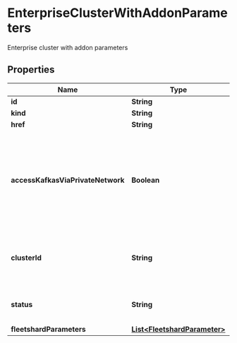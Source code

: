 

# EnterpriseClusterWithAddonParameters

Enterprise cluster with addon parameters

## Properties

Name | Type | Description | Notes
------------ | ------------- | ------------- | -------------
**id** | **String** |  | 
**kind** | **String** |  | 
**href** | **String** |  | 
**accessKafkasViaPrivateNetwork** | **Boolean** | Indicates whether Kafkas created on this data plane cluster have to be accessed via private network | 
**clusterId** | **String** | OCM cluster id of the registered Enterprise cluster |  [optional]
**status** | **String** | status of registered Enterprise cluster |  [optional]
**fleetshardParameters** | [**List&lt;FleetshardParameter&gt;**](FleetshardParameter.md) |  |  [optional]



